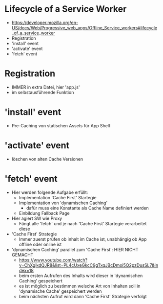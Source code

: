 

# Lifecycle of a Service Worker
- https://developer.mozilla.org/en-US/docs/Web/Progressive_web_apps/Offline_Service_workers#lifecycle_of_a_service_worker
- Registration
- 'install' event
- 'activate' event
- 'fetch' event

# Registration
- IMMER in extra Datei, hier 'app.js'
- im selbstausführende Funktion

# 'install' event
- Pre-Caching von statischen Assets für App Shell

# 'activate' event
- löschen von alten Cache Versionen

# 'fetch' event
- Hier werden folgende Aufgabe erfüllt: 
  - Implementation 'Cache First' Startegie 
  - Implementation von 'dynamischen Caching' 
    - dafür muss eine Konstante als Cache Name definiert werden
  - Einbildung Fallback Page
- Hier agiert SW wie Proxy 
  - Fängt alle 'fetch' und je nach 'Cache First' Startegie verarbeitet diese 
- 'Cache First' Strategie 
  - Immer zuerst prüfen ob inhalt im Cache ist, unabhängig ob App offline oder online ist
- 'dynamischen Caching' parallel zum 'Cache First': HIER NICHT GEMACHT
  - https://www.youtube.com/watch?v=ChXgikdQJR8&list=PL4cUxeGkcC9gTxqJBcDmoi5Q2pzDusSL7&index=18
  - beim ersten Aufrufen des Inhalts wird dieser in 'dynamischen Caching' gespeichert
  - es ist möglich zu bestimmen welsche Art von Inhalten soll in 
    'dynamische Cache' gespeichert werden
  - beim nächsten Aufruf wird dann 'Cache First' Strategie verfolgt 


  